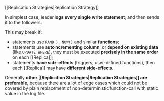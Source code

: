 [[Replication Strategies|Replication Strategy]]

In simplest case, leader **logs every single write statement**, and then sends it to the followers.

This may break if:
- statements use `RAND()` , `NOW()` and similar **functions**;
- statements use **autoincrementing column**, or **depend on existing data** (like `UPDATE WHERE`), they must be executed  **precisely in the same order** on each [[Replica]];
- statements **have side-effects** (triggers, user-defined functions), then each [[Replica]] may have **different side-effects**.

Generally **other [[Replication Strategies|Replication Strategies]] are preferable**, because there are a lot of edge cases which could not be covered by plain replacement of non-deterministic function-call with static value in the log file.
